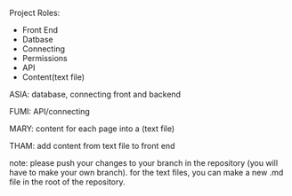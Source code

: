Project Roles: 

- Front End
- Datbase
- Connecting
- Permissions
- API
- Content(text file)


ASIA: database, connecting front and backend

FUMI: API/connecting

MARY: content for each page into a (text file)

THAM: add content from text file to front end


note: please push your changes to your branch in the repository (you will have to make your own branch). for the text files, you can make a new .md file in the root of the repository.
